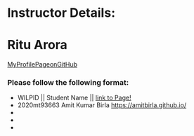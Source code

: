 # Instructor Details: #
# Ritu Arora #
[MyProfilePageonGitHub](https://ritubits.github.io/)

### Please follow the following format: ###

* WILPID ||     Student Name ||        [link to Page!](http://google.com)
* 2020mt93663	Amit Kumar Birla		https://amitbirla.github.io/
* 
* 
* 
